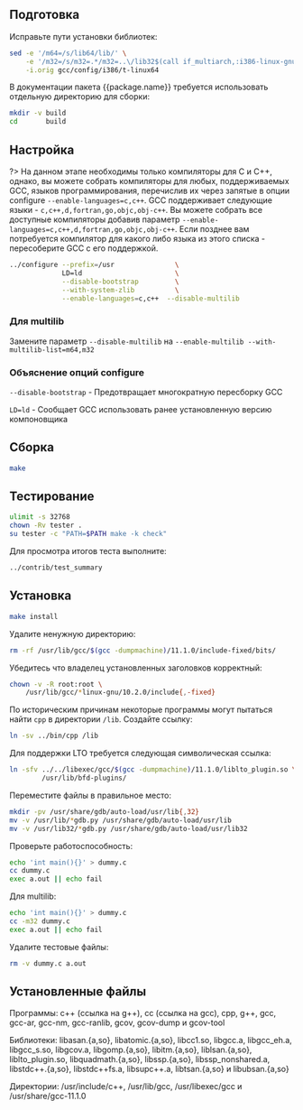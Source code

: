 <package-info :package="package" showsbu2></package-info>

<script>
		new Vue({
		el: '#main',
		data: { package: {} },
		mounted: function () {
				this.getPackage('gcc');
		},
		methods: {
			getPackage: function(name) {
					getPackage(name)
					.then(response => this.package = response);
			},
		}
  })
</script>

## Подготовка

Исправьте пути установки библиотек:

```bash
sed -e '/m64=/s/lib64/lib/' \
    -e '/m32=/s/m32=.*/m32=..\/lib32$(call if_multiarch,:i386-linux-gnu)/' \
    -i.orig gcc/config/i386/t-linux64
```

В документации пакета {{package.name}} требуется использовать отдельную директорию для сборки:

```bash
mkdir -v build
cd       build
```

## Настройка

?> На данном этапе необходимы только компиляторы для C и C++, однако, вы можете собрать компиляторы для любых, поддерживаемых GCC, языков программирования, перечислив их через запятые в опции configure `--enable-languages=c,c++`. GCC поддерживает следующие языки - `c,c++,d,fortran,go,objc,obj-c++`. Вы можете собрать все доступные компиляторы добавив параметр `--enable-languages=c,c++,d,fortran,go,objc,obj-c++`. Если позднее вам потребуется компилятор для какого либо языка из этого списка - пересоберите GCC с его поддержкой.

```bash
../configure --prefix=/usr               \
             LD=ld                       \
             --disable-bootstrap         \
             --with-system-zlib          \
             --enable-languages=c,c++  --disable-multilib
```

### Для multilib

Замените параметр `--disable-multilib` на `--enable-multilib --with-multilib-list=m64,m32 `

### Объяснение опций configure

`--disable-bootstrap` - Предотвращает многократную пересборку GCC

`LD=ld` - Сообщает GCC использовать ранее установленную версию компоновщика

## Сборка


```bash
make
```
## Тестирование

```bash
ulimit -s 32768
chown -Rv tester . 
su tester -c "PATH=$PATH make -k check"
```

Для просмотра итогов теста выполните:

```bash
../contrib/test_summary
```

## Установка

```bash
make install
```

Удалите ненужную директорию:

```bash
rm -rf /usr/lib/gcc/$(gcc -dumpmachine)/11.1.0/include-fixed/bits/
```

Убедитесь что владелец установленных заголовков корректный:

```bash
chown -v -R root:root \
    /usr/lib/gcc/*linux-gnu/10.2.0/include{,-fixed}
```

По историческим причинам некоторые программы могут пытаться найти `cpp` в директории `/lib`. Создайте ссылку:

```bash
ln -sv ../bin/cpp /lib
```

Для поддержки LTO требуется следующая символическая ссылка:

```bash
ln -sfv ../../libexec/gcc/$(gcc -dumpmachine)/11.1.0/liblto_plugin.so \
        /usr/lib/bfd-plugins/
```

Переместите файлы в правильное место:

```bash
mkdir -pv /usr/share/gdb/auto-load/usr/lib{,32}
mv -v /usr/lib/*gdb.py /usr/share/gdb/auto-load/usr/lib
mv -v /usr/lib32/*gdb.py /usr/share/gdb/auto-load/usr/lib32
```

Проверьте работоспособность:

```bash
echo 'int main(){}' > dummy.c
cc dummy.c
exec a.out || echo fail
```

Для multilib:

```bash
echo 'int main(){}' > dummy.c
cc -m32 dummy.c
exec a.out || echo fail
```

Удалите тестовые файлы:

```bash
rm -v dummy.c a.out
```

## Установленные файлы

Программы:  c++ (ссылка на g++), cc (ссылка на gcc), cpp, g++, gcc, gcc-ar, gcc-nm, gcc-ranlib, gcov, gcov-dump и gcov-tool

Библиотеки:  libasan.{a,so}, libatomic.{a,so}, libcc1.so, libgcc.a, libgcc_eh.a, libgcc_s.so, libgcov.a, libgomp.{a,so}, libitm.{a,so}, liblsan.{a,so}, liblto_plugin.so, libquadmath.{a,so}, libssp.{a,so}, libssp_nonshared.a, libstdc++.{a,so}, libstdc++fs.a, libsupc++.a, libtsan.{a,so} и libubsan.{a,so}

Директории:  /usr/include/c++, /usr/lib/gcc, /usr/libexec/gcc и /usr/share/gcc-11.1.0
